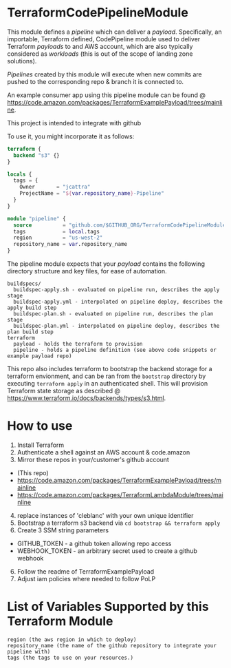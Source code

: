 # TerraformCodePipelineModule

This module defines a *pipeline* which can deliver a *payload*. Specifically, an importable, Terraform defined, CodePipeline module used to deliver Terraform *payloads* to and AWS account, which are also typically considered as *workloads* (this is out of the scope of landing zone solutions).

*Pipelines* created by this module will execute when new commits are pushed to the corresponding repo & branch it is connected to.

An example consumer app using this pipeline module can be found @ https://code.amazon.com/packages/TerraformExamplePayload/trees/mainline.

This project is intended to integrate with github

To use it, you might incorporate it as follows:

```terraform
terraform {
  backend "s3" {}
}

locals {
  tags = {
    Owner       = "jcattra"
    ProjectName = "${var.repository_name}-Pipeline"
  }
}

module "pipeline" {
  source          = "github.com/$GITHUB_ORG/TerraformCodePipelineModule"
  tags            = local.tags
  region          = "us-west-2"
  repository_name = var.repository_name
}
```

The pipeline module expects that your *payload* contains the following directory structure and key files, for ease of automation.

```
buildspecs/
  buildspec-apply.sh - evaluated on pipeline run, describes the apply stage
  buildspec-apply.yml - interpolated on pipeline deploy, describes the apply build step
  buildspec-plan.sh - evaluated on pipeline run, describes the plan stage
  buildspec-plan.yml - interpolated on pipeline deploy, describes the plan build step
terraform
  payload - holds the terraform to provision
  pipeline - holds a pipeline definition (see above code snippets or example payload repo)
```

This repo also includes terraform to bootstrap the backend storage for a terraform envionment, and can be ran from the `bootstrap` directory by executing `terraform apply` in an authenticated shell. This will provision Terraform state storage as described @ https://www.terraform.io/docs/backends/types/s3.html.

# How to use 

1. Install Terraform
2. Authenticate a shell against an AWS account & code.amazon
3. Mirror these repos in your/customer's github account
  - (This repo)
  - https://code.amazon.com/packages/TerraformExamplePayload/trees/mainline
  - https://code.amazon.com/packages/TerraformLambdaModule/trees/mainline
4. replace instances of 'cleblanc' with your own unique identifier
4. Bootstrap a terraform s3 backend via `cd bootstrap && terraform apply`
5. Create 3 SSM string parameters
  - GITHUB_TOKEN - a github token allowing repo access
  - WEBHOOK_TOKEN - an arbitrary secret used to create a github webhook
6. Follow the readme of TerraformExamplePayload
7. Adjust iam policies where needed to follow PoLP

# List of Variables Supported by this Terraform Module

```
region (the aws region in which to deploy)
repository_name (the name of the github repository to integrate your pipeline with)
tags (the tags to use on your resources.)
```
